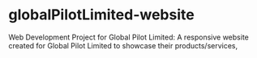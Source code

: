 # globalPilotLimited-website
Web Development Project for Global Pilot Limited: A responsive website created for Global Pilot Limited to showcase their products/services,

